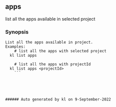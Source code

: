 ## apps

list all the apps available in selected project

### Synopsis

```
List all the apps available in project.
Examples:
	# list all the apps with selected project
  kl list apps

	# list all the apps with projectId
  kl list apps <projectId>
	```





###### Auto generated by kl on 9-September-2022
